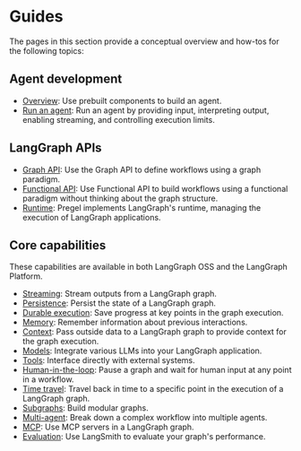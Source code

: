 # Guides

The pages in this section provide a conceptual overview and how-tos for the following topics:

## Agent development

- [Overview](../agents/overview.md): Use prebuilt components to build an agent.
- [Run an agent](../agents/run_agents.md): Run an agent by providing input, interpreting output, enabling streaming, and controlling execution limits.

## LangGraph APIs

- [Graph API](../concepts/low_level.md): Use the Graph API to define workflows using a graph paradigm.
- [Functional API](../concepts/functional_api.md): Use Functional API to build workflows using a functional paradigm without thinking about the graph structure.
- [Runtime](../concepts/pregel.md): Pregel implements LangGraph's runtime, managing the execution of LangGraph applications.

## Core capabilities

These capabilities are available in both LangGraph OSS and the LangGraph Platform.

- [Streaming](../concepts/streaming.md): Stream outputs from a LangGraph graph.
- [Persistence](../concepts/persistence.md): Persist the state of a LangGraph graph.
- [Durable execution](../concepts/durable_execution.md): Save progress at key points in the graph execution.
- [Memory](../concepts/memory.md): Remember information about previous interactions.
- [Context](../agents/context.md): Pass outside data to a LangGraph graph to provide context for the graph execution.
- [Models](../agents/models.md): Integrate various LLMs into your LangGraph application.
- [Tools](../concepts/tools.md): Interface directly with external systems.
- [Human-in-the-loop](../concepts/human_in_the_loop.md): Pause a graph and wait for human input at any point in a workflow.
- [Time travel](../concepts/time-travel.md): Travel back in time to a specific point in the execution of a LangGraph graph.
- [Subgraphs](../concepts/subgraphs.md): Build modular graphs.
- [Multi-agent](../concepts/multi_agent.md): Break down a complex workflow into multiple agents.
- [MCP](../concepts/mcp.md): Use MCP servers in a LangGraph graph.
- [Evaluation](../agents/evals.md): Use LangSmith to evaluate your graph's performance.